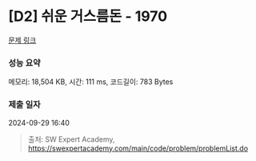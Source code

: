 # [D2] 쉬운 거스름돈 - 1970 

[문제 링크](https://swexpertacademy.com/main/code/problem/problemDetail.do?contestProbId=AV5PsIl6AXIDFAUq) 

### 성능 요약

메모리: 18,504 KB, 시간: 111 ms, 코드길이: 783 Bytes

### 제출 일자

2024-09-29 16:40



> 출처: SW Expert Academy, https://swexpertacademy.com/main/code/problem/problemList.do